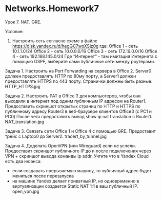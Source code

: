 # Networks.Homework7
Урок 7. NAT. GRE.

Условие:
1. Настроить сеть согласно схеме в файле
https://disk.yandex.ru/d/hegGC7woXSjz0g где:
Office 1 - cеть 10.1.1.0/24
Office 2 - cеть 10.0.0.0/16
Office 3 - cеть 172.16.0.0/16
Office 4 - cеть 192.168.145.0/24
Где “Интернет” - там имитация Интернета с помощью OSPF, выберите сами публичные сети между роутерами.

Задача 1. Настроить на Port Forwarding на сервера в Office 2. Server0 должен предоставлять HTTP по 80му порту, а Server1 должен предоставлять HTTPS по 443 порту. Странички должны быть разные.
HTTP_HTTPS.jpg


Задача 2. Настроить PAT в Office 3 для компьютеров, чтобы они выходили в интернет под одним публичным IP адресом на Router1.
Предоставить скриншот открытых страниц по HTTP и HTTPS по публичному адресу Router3 в веб-браузере клиентов Office3 (с РС1 и РС0)
После чего предоставить вывод show ip nat translation c Router1.
NAT_translation.jpg

Задача 3. Связать сети Office 1 и Office 4 с помощью GRE. Предоставит трейс с Laptop0 до Server2.
tracert_by_tunnel.jpg

Задача 4. Доделать OpenVPN (или Wireguard) если не успели. Предоставит скриншот публичного IP до и после подключения через VPN + скриншот вывода команды ip addr.
Учтите что в Yandex Cloud есть два нюанса:
- если создавать прерываемую машину, то публичный адрес будет меняться после перезапуска
- на машине Yandex делает приватный IP, но одновременно в виртуализации создается Static NAT 1:1 в ваш публичный IP.
open_vpn.jpg
  
